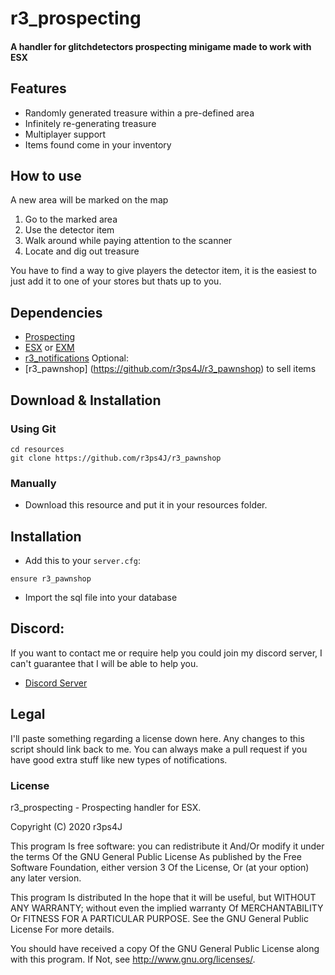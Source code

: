 # r3_prospecting
#### A handler for glitchdetectors prospecting minigame made to work with ESX

## Features
* Randomly generated treasure within a pre-defined area
* Infinitely re-generating treasure
* Multiplayer support
* Items found come in your inventory

## How to use

A new area will be marked on the map

1. Go to the marked area
2. Use the detector item
3. Walk around while paying attention to the scanner
4. Locate and dig out treasure

You have to find a way to give players the detector item, it is the easiest to just add it to one of your stores but thats up to you.

## Dependencies
* [Prospecting](https://github.com/glitchdetector/fivem-prospecting)
* [ESX](https://github.com/ESX-Org/es_extended/tree/v1-final) or [EXM](https://github.com/extendedmode/extendedmode)
* [r3_notifications](https://github.com/r3ps4J/r3_notifications)
Optional:
* [r3_pawnshop] (https://github.com/r3ps4J/r3_pawnshop) to sell items

## Download & Installation

### Using Git
```
cd resources
git clone https://github.com/r3ps4J/r3_pawnshop
```

### Manually
- Download this resource and put it in your resources folder.

## Installation
- Add this to your `server.cfg`:

```
ensure r3_pawnshop
```
- Import the sql file into your database

## Discord:
If you want to contact me or require help you could join my discord server, I can't guarantee that I will be able to help you.
* [Discord Server](https://discord.gg/bEWmBbg)

## Legal

I'll paste something regarding a license down here.
Any changes to this script should link back to me. You can always make a pull request if you have good extra stuff like new types of notifications.

### License
r3_prospecting - Prospecting handler for ESX.

Copyright (C) 2020 r3ps4J

This program Is free software: you can redistribute it And/Or modify it under the terms Of the GNU General Public License As published by the Free Software Foundation, either version 3 Of the License, Or (at your option) any later version.

This program Is distributed In the hope that it will be useful, but WITHOUT ANY WARRANTY; without even the implied warranty Of MERCHANTABILITY Or FITNESS FOR A PARTICULAR PURPOSE. See the GNU General Public License For more details.

You should have received a copy Of the GNU General Public License along with this program. If Not, see http://www.gnu.org/licenses/.